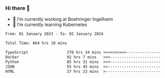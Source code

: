 ### Hi there 👋
- 🔭 I’m currently working at Boehringer Ingelheim
- 🌱 I’m currently learning Kubernetes

 
<!--START_SECTION:waka-->

```txt
From: 01 January 2023 - To: 02 January 2024

Total Time: 664 hrs 10 mins

TypeScript                 278 hrs 34 mins >>>>>>>>>>---------------   41.94 %
Docker                     92 hrs 7 mins   >>>----------------------   13.87 %
Python                     85 hrs 31 mins  >>>----------------------   12.88 %
JSON                       55 hrs 45 mins  >>-----------------------   08.40 %
HTML                       37 hrs 23 mins  >------------------------   05.63 %
```

<!--END_SECTION:waka-->

 
